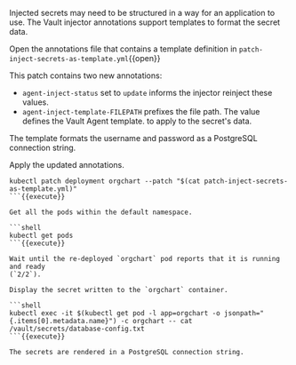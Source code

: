 
Injected secrets may need to be structured in a way for an application to use.
The Vault injector annotations support templates to format the secret data.

Open the annotations file that contains a template definition in
`patch-inject-secrets-as-template.yml`{{open}}

This patch contains two new annotations:

- `agent-inject-status` set to `update` informs the injector reinject these
  values.
- `agent-inject-template-FILEPATH` prefixes the file path. The value defines
  the Vault Agent template.
  to apply to the secret's data.

The template formats the username and password as a PostgreSQL connection
string.

Apply the updated annotations.

```shell
kubectl patch deployment orgchart --patch "$(cat patch-inject-secrets-as-template.yml)"
```{{execute}}

Get all the pods within the default namespace.

```shell
kubectl get pods
```{{execute}}

Wait until the re-deployed `orgchart` pod reports that it is running and ready
(`2/2`).

Display the secret written to the `orgchart` container.

```shell
kubectl exec -it $(kubectl get pod -l app=orgchart -o jsonpath="{.items[0].metadata.name}") -c orgchart -- cat /vault/secrets/database-config.txt
```{{execute}}

The secrets are rendered in a PostgreSQL connection string.

